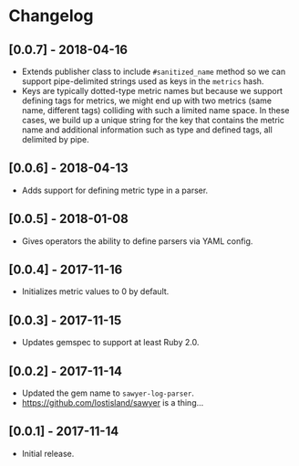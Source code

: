 # Changelog

## [0.0.7] - 2018-04-16
- Extends publisher class to include `#sanitized_name` method so we can support
pipe-delimited strings used as keys in the `metrics` hash.
- Keys are typically dotted-type metric names but because we support defining
tags for metrics, we might end up with two metrics (same name, different tags)
colliding with such a limited name space. In these cases, we build up a unique
string for the key that contains the metric name and additional information such
as type and defined tags, all delimited by pipe.

## [0.0.6] - 2018-04-13
- Adds support for defining metric type in a parser.

## [0.0.5] - 2018-01-08
- Gives operators the ability to define parsers via YAML config.

## [0.0.4] - 2017-11-16
- Initializes metric values to 0 by default.

## [0.0.3] - 2017-11-15
- Updates gemspec to support at least Ruby 2.0.

## [0.0.2] - 2017-11-14
- Updated the gem name to `sawyer-log-parser`.
 - https://github.com/lostisland/sawyer is a thing...

## [0.0.1] - 2017-11-14
- Initial release.
